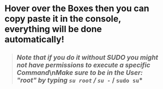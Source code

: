 # Hover over the Boxes then you can copy paste it in the console, everything will be done automatically!

> ## *Note that if you do it without SUDO you **might __not__ have permissions to execute a specific Command***\n*Make sure to be in the User: "root" by typing `su root` / `su -`* / `sudo su`* 